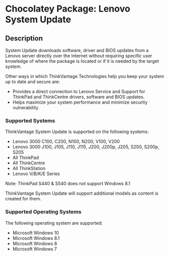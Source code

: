 # Chocolatey Package: Lenovo System Update

## Description

System Update downloads software, driver and BIOS updates from a Lenovo server directly over the Internet without requiring specific user knowledge of where the package is located or if it is needed by the target system.

Other ways in which ThinkVantage Technologies help you keep your system up to date and secure are:

* Provides a direct connection to Lenovo Service and Support for ThinkPad and ThinkCentre drivers, software and BIOS updates.
* Helps maximize your system performance and minimize security vulnerability.

### Supported Systems

ThinkVantage System Update is supported on the following systems:

* Lenovo 3000 C100, C200, N100, N200, V100, V200
* Lenovo 3000 J100, J105, J110, J115, J200, J200p, J205, S200, S200p, S205
* All ThinkPad
* All ThinkCentre
* All ThinkStation
* Lenovo V/B/K/E Series

Note: ThinkPad S440 &amp; S540 does not support Windows 8.1

ThinkVantage System Update will support additional models as content is created for them.

### Supported Operating Systems

The following operating system are supported:

* Microsoft Windows 10
* Microsoft Windows 8.1
* Microsoft Windows 8
* Microsoft Windows 7
